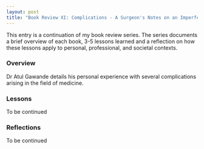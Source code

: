 ```yaml
---
layout: post
title: "Book Review XI: Complications - A Surgeon's Notes on an Imperfect Science by Atul Gawande (Review in Progress)"
---
```


This entry is a continuation of my book review series. 
The series documents a brief overview of each book, 
3-5 lessons learned and a reflection on how these lessons apply to
personal, professional, and societal contexts.

### Overview
Dr Atul Gawande details his personal experience with several complications arising in the field of medicine. 

### Lessons
To be continued

### Reflections
To be continued

